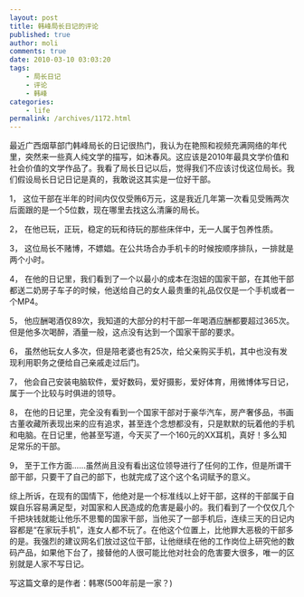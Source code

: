 ```yaml
---
layout: post
title: 韩峰局长日记的评论
published: true
author: moli
comments: true
date: 2010-03-10 03:03:20
tags:
    - 局长日记
    - 评论
    - 韩峰
categories:
    - life
permalink: /archives/1172.html
---
```

最近广西烟草部门韩峰局长的日记很热门，我认为在艳照和视频充满网络的年代里，突然来一些真人纯文学的描写，如沐春风。这应该是2010年最具文学价值和社会价值的文学作品了。我看了局长日记以后，觉得我们不应该讨伐这位局长。我们假设局长日记日记是真的，我敢说这其实是一位好干部。
  
1， 这位干部在半年的时间内仅仅受贿6万元，这是我近几年第一次看见受贿两次后面跟的是一个5位数，现在哪里去找这么清廉的局长。


  
2， 在他已玩，正玩，稳定的玩和待玩的那些床伴中，无一人属于包养性质。
  
3， 这位局长不赌博，不嫖娼。在公共场合办手机卡的时候按顺序排队，一排就是两个小时。
  
4， 在他的日记里，我们看到了一个以最小的成本在泡妞的国家干部，在其他干部都送二奶房子车子的时候，他送给自己的女人最贵重的礼品仅仅是一个手机或者一个MP4。
  
5， 他应酬喝酒仅89次，我知道的大部分的村干部一年喝酒应酬都要超过365次。但是他多次喝醉，酒量一般，这点没有达到一个国家干部的要求。
  
6， 虽然他玩女人多次，但是陪老婆也有25次，给父亲购买手机，其中也没有发现利用职务之便给自己亲戚走过后门。
  
7， 他会自己安装电脑软件，爱好数码，爱好摄影，爱好体育，用微博体写日记，属于一个比较与时俱进的领导。
  
8， 在他的日记里，完全没有看到一个国家干部对于豪华汽车，房产奢侈品，书画古董收藏所表现出来的应有追求，甚至连个念想都没有，只是默默的玩着他的手机和电脑。在日记里，他甚至写道，今天买了一个160元的XX耳机，真好！多么知足常乐的干部。
  
9， 至于工作方面……虽然尚且没有看出这位领导进行了任何的工作，但是所谓干部干部，只要干了自己的部下，也就完成了这个这个名词赋予的意义。
  
综上所诉，在现有的国情下，他绝对是一个标准线以上好干部，这样的干部属于自娱自乐容易满足型，对国家和人民造成的危害是最小的。我们看到了一个仅仅几个千把块钱就能让他乐不思蜀的国家干部，当他买了一部手机后，连续三天的日记内容都是“在家玩手机”，连女人都不玩了。在他这个位置上，比他罪大恶极的干部多的是。我强烈的建议网名们放过这位干部，让他继续在他的工作岗位上研究他的数码产品，如果他下台了，接替他的人很可能比他对社会的危害要大很多，唯一的区别就是人家不写日记。

写这篇文章的是作者：韩寒(500年前是一家？)